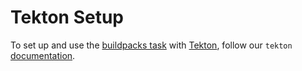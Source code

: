 # Tekton Setup

To set up and use the [buildpacks task][buildpacks-task] with [Tekton][tekton], follow our `tekton` [documentation][tekton-docs].

[tekton]: https://github.com/tektoncd/pipeline#-tekton-pipelines
[buildpacks-task]: https://github.com/tektoncd/catalog/tree/master/task/buildpacks/0.1
[tekton-docs]: https://buildpacks.io/docs/tools/tekton/
